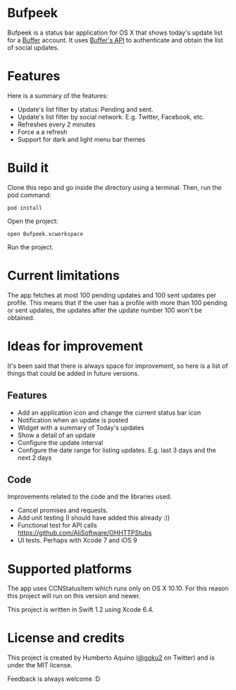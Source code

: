 # Bufpeek


Bufpeek is a status bar application for OS X that shows today's update list for a [Buffer](https://buffer.com/app) account. It uses [Buffer's API](https://buffer.com/developers/api) to authenticate and obtain the list of social updates.

# Features

Here is a summary of the features:

* Update's list filter by status: Pending and sent.
* Update's list filter by social network. E.g. Twitter, Facebook, etc.
* Refreshes every 2 minutes 
* Force a a refresh
* Support for dark and light menu bar themes

# Build it

Clone this repo and go inside the directory using a terminal.
Then, run the pod command:

    pod install
 
Open the project:

    open Bufpeek.xcworkspace

Run the project.


# Current limitations

The app fetches at most 100 pending updates and 100 sent updates per profile. This means that if the user has a profile with more than 100 pending or sent updates, the updates after the update number 100 won't be obtained.


# Ideas for improvement 

It's been said that there is always space for improvement, so here is a list of things that could be added in future versions.

## Features

* Add an application icon and change the current status bar icon
* Notification when an update is posted
* Widget with a summary of Today's updates
* Show a detail of an update 
* Configure the update interval
* Configure the date range for listing updates. E.g. last 3 days and the next 2 days

## Code 

Improvements related to the code and the libraries used.

* Cancel promises and requests. 
* Add unit testing (I should have added this already :))
* Functional test for API calls
https://github.com/AliSoftware/OHHTTPStubs
* UI tests. Perhaps with Xcode 7 and iOS 9

# Supported platforms

The app uses CCNStatusItem which runs only on OS X 10.10. For this reason this project will run on this version and newer.

This project is written in Swift 1.2 using Xcode 6.4.


# License and credits

This project is created by Humberto Aquino ([@goku2](https://twitter.com/goku2) on Twitter) and is under the MIT license.

Feedback is always welcome :D


